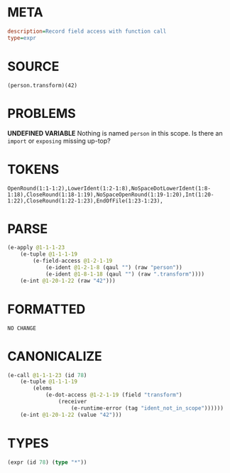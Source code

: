 # META
~~~ini
description=Record field access with function call
type=expr
~~~
# SOURCE
~~~roc
(person.transform)(42)
~~~
# PROBLEMS
**UNDEFINED VARIABLE**
Nothing is named `person` in this scope.
Is there an `import` or `exposing` missing up-top?

# TOKENS
~~~zig
OpenRound(1:1-1:2),LowerIdent(1:2-1:8),NoSpaceDotLowerIdent(1:8-1:18),CloseRound(1:18-1:19),NoSpaceOpenRound(1:19-1:20),Int(1:20-1:22),CloseRound(1:22-1:23),EndOfFile(1:23-1:23),
~~~
# PARSE
~~~clojure
(e-apply @1-1-1-23
	(e-tuple @1-1-1-19
		(e-field-access @1-2-1-19
			(e-ident @1-2-1-8 (qaul "") (raw "person"))
			(e-ident @1-8-1-18 (qaul "") (raw ".transform"))))
	(e-int @1-20-1-22 (raw "42")))
~~~
# FORMATTED
~~~roc
NO CHANGE
~~~
# CANONICALIZE
~~~clojure
(e-call @1-1-1-23 (id 78)
	(e-tuple @1-1-1-19
		(elems
			(e-dot-access @1-2-1-19 (field "transform")
				(receiver
					(e-runtime-error (tag "ident_not_in_scope"))))))
	(e-int @1-20-1-22 (value "42")))
~~~
# TYPES
~~~clojure
(expr (id 78) (type "*"))
~~~